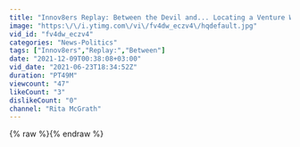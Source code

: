 ```yaml
---
title: "Innov8ers Replay: Between the Devil and... Locating a Venture Within an Established Organization"
image: "https:\/\/i.ytimg.com\/vi\/fv4dw_eczv4\/hqdefault.jpg"
vid_id: "fv4dw_eczv4"
categories: "News-Politics"
tags: ["Innov8ers","Replay:","Between"]
date: "2021-12-09T00:38:08+03:00"
vid_date: "2021-06-23T18:34:52Z"
duration: "PT49M"
viewcount: "47"
likeCount: "3"
dislikeCount: "0"
channel: "Rita McGrath"
---
```

{% raw %}{% endraw %}
